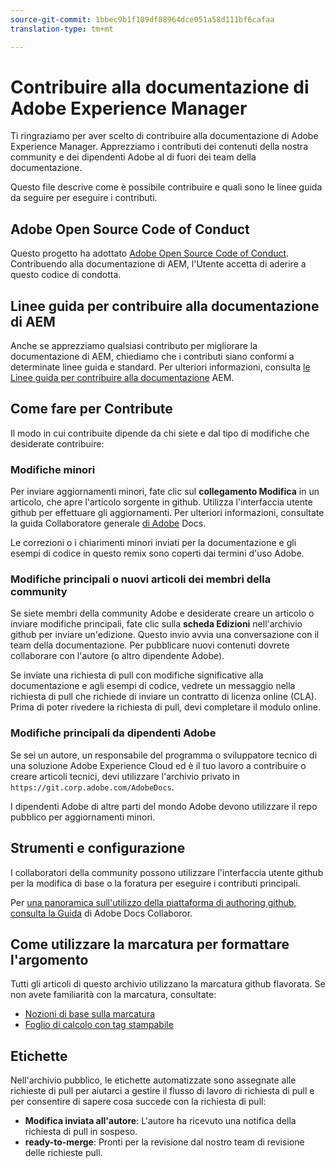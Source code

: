 ```yaml
---
source-git-commit: 1bbec9b1f109df88964dce051a58d111bf6cafaa
translation-type: tm+mt

---
```

# Contribuire alla documentazione di Adobe Experience Manager

Ti ringraziamo per aver scelto di contribuire alla documentazione di Adobe Experience Manager. Apprezziamo i contributi dei contenuti della nostra community e dei dipendenti Adobe al di fuori dei team della documentazione.

Questo file descrive come è possibile contribuire e quali sono le linee guida da seguire per eseguire i contributi.

## Adobe Open Source Code of Conduct

Questo progetto ha adottato [Adobe Open Source Code of Conduct](code-of-conduct.md). Contribuendo alla documentazione di AEM, l&#39;Utente accetta di aderire a questo codice di condotta.

## Linee guida per contribuire alla documentazione di AEM

Anche se apprezziamo qualsiasi contributo per migliorare la documentazione di AEM, chiediamo che i contributi siano conformi a determinate linee guida e standard. Per ulteriori informazioni, consulta [le Linee guida per contribuire alla documentazione](guidelines.md) AEM.

## Come fare per Contribute

Il modo in cui contribuite dipende da chi siete e dal tipo di modifiche che desiderate contribuire:

### Modifiche minori

Per inviare aggiornamenti minori, fate clic sul **collegamento Modifica** in un articolo, che apre l&#39;articolo sorgente in github. Utilizza l&#39;interfaccia utente github per effettuare gli aggiornamenti. Per ulteriori informazioni, consultate la guida Collaboratore generale [di Adobe](https://docs.adobe.com/help/en/contributor/contributor-guide/introduction.html) Docs.

Le correzioni o i chiarimenti minori inviati per la documentazione e gli esempi di codice in questo remix sono coperti dai termini d&#39;uso Adobe.

### Modifiche principali o nuovi articoli dei membri della community

Se siete membri della community Adobe e desiderate creare un articolo o inviare modifiche principali, fate clic sulla **scheda Edizioni** nell&#39;archivio github per inviare un&#39;edizione. Questo invio avvia una conversazione con il team della documentazione. Per pubblicare nuovi contenuti dovrete collaborare con l&#39;autore (o altro dipendente Adobe).

Se inviate una richiesta di pull con modifiche significative alla documentazione e agli esempi di codice, vedrete un messaggio nella richiesta di pull che richiede di inviare un contratto di licenza online (CLA). Prima di poter rivedere la richiesta di pull, devi completare il modulo online.

### Modifiche principali da dipendenti Adobe

Se sei un autore, un responsabile del programma o sviluppatore tecnico di una soluzione Adobe Experience Cloud ed è il tuo lavoro a contribuire o creare articoli tecnici, devi utilizzare l&#39;archivio privato in `https://git.corp.adobe.com/AdobeDocs`.

I dipendenti Adobe di altre parti del mondo Adobe devono utilizzare il repo pubblico per aggiornamenti minori.

## Strumenti e configurazione

I collaboratori della community possono utilizzare l&#39;interfaccia utente github per la modifica di base o la foratura per eseguire i contributi principali.

Per [una panoramica sull&#39;utilizzo della piattaforma di authoring github, consulta la Guida](https://docs.adobe.com/help/en/contributor/contributor-guide/introduction.html) di Adobe Docs Collaboror.

## Come utilizzare la marcatura per formattare l&#39;argomento

Tutti gli articoli di questo archivio utilizzano la marcatura github flavorata. Se non avete familiarità con la marcatura, consultate:

* [Nozioni di base sulla marcatura](https://help.github.com/articles/getting-started-with-writing-and-formatting-on-github/)
* [Foglio di calcolo con tag stampabile](https://guides.github.com/pdfs/markdown-cheatsheet-online.pdf)

## Etichette

Nell&#39;archivio pubblico, le etichette automatizzate sono assegnate alle richieste di pull per aiutarci a gestire il flusso di lavoro di richiesta di pull e per consentire di sapere cosa succede con la richiesta di pull:

* **Modifica inviata all&#39;autore**: L&#39;autore ha ricevuto una notifica della richiesta di pull in sospeso.
* **ready-to-merge**: Pronti per la revisione dal nostro team di revisione delle richieste pull.
